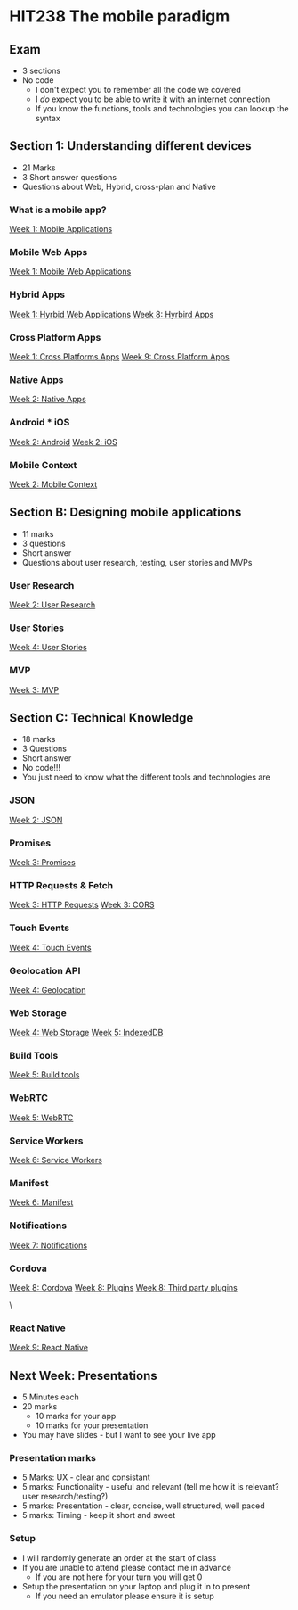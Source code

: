 <!-- .slide: data-background-image="../images/bg-smartphone.jpg" -->
# HIT238 The mobile paradigm



<!-- .slide: data-background-image="../images/bg-smartphone.jpg" -->
## Exam
* 3 sections
* No code
	* I don't expect you to remember all the code we covered
	* I *do* expect you to be able to write it with an internet connection
	* If you know the functions, tools and technologies you can lookup the syntax



<!-- .slide: data-background-image="../images/bg-smartphone.jpg" -->
## Section 1: Understanding different devices
* 21 Marks
* 3 Short answer questions
* Questions about Web, Hybrid, cross-plan and Native


<!-- .slide: data-background-image="../images/bg-smartphone.jpg" -->
### What is a mobile app?
[Week 1: Mobile Applications](https://cdu-hit238.github.io/slides/week1/#/3)


<!-- .slide: data-background-image="../images/bg-smartphone.jpg" -->
### Mobile Web Apps
[Week 1: Mobile Web Applications](https://cdu-hit238.github.io/slides/week1/#/4)


<!-- .slide: data-background-image="../images/bg-smartphone.jpg" -->
### Hybrid Apps
[Week 1: Hyrbid Web Applications](https://cdu-hit238.github.io/slides/week1/#/5)
[Week 8: Hyrbird Apps](https://cdu-hit238.github.io/slides/week8/#/1)


<!-- .slide: data-background-image="../images/bg-smartphone.jpg" -->
### Cross Platform Apps
[Week 1: Cross Platforms Apps](https://cdu-hit238.github.io/slides/week1/#/6)
[Week 9: Cross Platform Apps](https://cdu-hit238.github.io/slides/week9/#/1)


<!-- .slide: data-background-image="../images/bg-smartphone.jpg" -->
### Native Apps
[Week 2: Native Apps](https://cdu-hit238.github.io/slides/week2/#/3/1)


<!-- .slide: data-background-image="../images/bg-smartphone.jpg" -->
### Android * iOS
[Week 2: Android](https://cdu-hit238.github.io/slides/week2/#/4)
[Week 2: iOS](https://cdu-hit238.github.io/slides/week2/#/4/2)


<!-- .slide: data-background-image="../images/bg-smartphone.jpg" -->
### Mobile Context
[Week 2: Mobile Context](https://cdu-hit238.github.io/slides/week2/#/5)



<!-- .slide: data-background-image="../images/bg-smartphone.jpg" -->
## Section B: Designing mobile applications
* 11 marks
* 3 questions
* Short answer
* Questions about user research, testing, user stories and MVPs


<!-- .slide: data-background-image="../images/bg-smartphone.jpg" -->
### User Research
[Week 2: User Research](https://cdu-hit238.github.io/slides/week2/#/6)


<!-- .slide: data-background-image="../images/bg-smartphone.jpg" -->
### User Stories
[Week 4: User Stories](https://cdu-hit238.github.io/slides/week4/#/2)


<!-- .slide: data-background-image="../images/bg-smartphone.jpg" -->
### MVP
[Week 3: MVP](https://cdu-hit238.github.io/slides/week3/#/5)



<!-- .slide: data-background-image="../images/bg-smartphone.jpg" -->
## Section C: Technical Knowledge
* 18 marks
* 3 Questions
* Short answer
* No code!!!
* You just need to know what the different tools and technologies are


<!-- .slide: data-background-image="../images/bg-smartphone.jpg" -->
### JSON
[Week 2: JSON](https://cdu-hit238.github.io/slides/week2/#/9)


<!-- .slide: data-background-image="../images/bg-smartphone.jpg" -->
### Promises
[Week 3: Promises](https://cdu-hit238.github.io/slides/week3/#/1)


<!-- .slide: data-background-image="../images/bg-smartphone.jpg" -->
### HTTP Requests & Fetch
[Week 3: HTTP Requests](https://cdu-hit238.github.io/slides/week3/#/2)
[Week 3: CORS](https://cdu-hit238.github.io/slides/week3/#/3)


<!-- .slide: data-background-image="../images/bg-smartphone.jpg" -->
### Touch Events
[Week 4: Touch Events](https://cdu-hit238.github.io/slides/week3/#/6)


<!-- .slide: data-background-image="../images/bg-smartphone.jpg" -->
### Geolocation API
[Week 4: Geolocation](https://cdu-hit238.github.io/slides/week4/#/4)


<!-- .slide: data-background-image="../images/bg-smartphone.jpg" -->
### Web Storage
[Week 4: Web Storage](https://cdu-hit238.github.io/slides/week4/#/5)
[Week 5: IndexedDB](https://cdu-hit238.github.io/slides/week5/#/4)


<!-- .slide: data-background-image="../images/bg-smartphone.jpg" -->
### Build Tools
[Week 5: Build tools](https://cdu-hit238.github.io/slides/week5/#/1)


<!-- .slide: data-background-image="../images/bg-smartphone.jpg" -->
### WebRTC
[Week 5: WebRTC](https://cdu-hit238.github.io/slides/week5/#/2)


<!-- .slide: data-background-image="../images/bg-smartphone.jpg" -->
### Service Workers
[Week 6: Service Workers](https://cdu-hit238.github.io/slides/week6/#/3)


<!-- .slide: data-background-image="../images/bg-smartphone.jpg" -->
### Manifest
[Week 6: Manifest](https://cdu-hit238.github.io/slides/week6/#/4)


<!-- .slide: data-background-image="../images/bg-smartphone.jpg" -->
### Notifications
[Week 7: Notifications](https://cdu-hit238.github.io/slides/week7/#/3)


<!-- .slide: data-background-image="../images/bg-smartphone.jpg" -->
### Cordova
[Week 8: Cordova](https://cdu-hit238.github.io/slides/week8/#/2)
[Week 8: Plugins](https://cdu-hit238.github.io/slides/week8/#/5/5)
[Week 8: Third party plugins](https://cdu-hit238.github.io/slides/week8/#/6)


<!-- .slide: data-background-image="../images/bg-smartphone.jpg" -->\
### React Native
[Week 9: React Native](https://cdu-hit238.github.io/slides/week9/#/2)



<!-- .slide: data-background-image="../images/bg-smartphone.jpg" -->
## Next Week: Presentations
* 5 Minutes each
* 20 marks
	* 10 marks for your app
	* 10 marks for your presentation
* You may have slides - but I want to see your live app


<!-- .slide: data-background-image="../images/bg-smartphone.jpg" -->
### Presentation marks
* 5 Marks: UX - clear and consistant
* 5 marks: Functionality - useful and relevant (tell me how it is relevant? user research/testing?)
* 5 marks: Presentation - clear, concise, well structured, well paced
* 5 marks: Timing - keep it short and sweet


<!-- .slide: data-background-image="../images/bg-smartphone.jpg" -->
### Setup
* I will randomly generate an order at the start of class
* If you are unable to attend please contact me in advance
	* If you are not here for your turn you will get 0
* Setup the presentation on your laptop and plug it in to present
	* If you need an emulator please ensure it is setup

